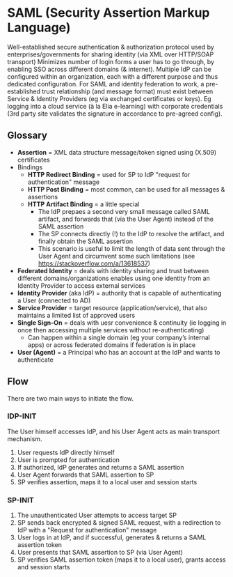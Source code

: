 # SAML (Security Assertion Markup Language)

Well-established secure authentication & authorization protocol used by enterprises/governments for sharing identity (via XML over HTTP/SOAP transport)
Minimizes number of login forms a user has to go through, by enabling SSO across different domains (& internet).
Multiple IdP can be configured within an organization, each with a different purpose and thus dedicated configuration.
For SAML and identity federation to work, a pre-established trust relationship (and message format) must exist between Service & Identity Providers (eg via exchanged certificates or keys).
Eg logging into a cloud service (à la Elia e-learning) with corporate credentials (3rd party site validates the signature in accordance to pre-agreed config).

## Glossary

* **Assertion** = XML data structure message/token signed using (X.509) certificates
* Bindings
  * **HTTP Redirect Binding** = used for SP to IdP "request for authentication" message
  * **HTTP Post Binding** = most common, can be used for all messages & assertions
  * **HTTP Artifact Binding** = a little special
    * The IdP prepaes a second very small message called SAML artifact, and forwards that (via the User Agent) instead of the SAML assertion
    * The SP connects directly (!) to the IdP to resolve the artifact, and finally obtain the SAML assertion
    * This scenario is useful to limit the length of data sent through the User Agent and circumvent some such limitations (see <https://stackoverflow.com/a/13618537>)
* **Federated Identity** = deals with identity sharing and trust between different domains/organizations enables using one identity from an Identity Provider to access external services
* **Identity Provider** (aka IdP) = authority that is capable of authenticating a User (connected to AD)
* **Service Provider** = target resource (application/service), that also maintains a limited list of approved users
* **Single Sign-On** = deals with uesr convenience & continuity (ie logging in once then accessing multiple services without re-authenticating)
  * Can happen within a single domain (eg your company’s internal apps) or across federated domains if federation is in place
* **User (Agent)** = a Principal who has an account at the IdP and wants to authenticate

## Flow

There are two main ways to initiate the flow.

### IDP-INIT

The User himself accesses IdP, and his User Agent acts as main transport mechanism.

1. User requests IdP directly himself
2. User is prompted for authentication
3. If authorized, IdP generates and returns a SAML assertion
4. User Agent forwards that SAML assertion to SP
5. SP verifies assertion, maps it to a local user and session starts

### SP-INIT

1. The unauthenticated User attempts to access target SP
2. SP sends back encrypted & signed SAML request, with a redirection to IdP with a "Request for authentication" message
3. User logs in at IdP, and if successful, generates & returns a SAML assertion token
4. User presents that SAML assertion to SP (via User Agent)
5. SP verifies SAML assertion token (maps it to a local user), grants access and session starts
